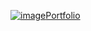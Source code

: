 <a href='https://dulcet-sundae-ee927a.netlify.app/'>![image](https://github.com/user-attachments/assets/8d0d1e18-29b8-4e11-93f6-7fda962d5af1)Portfolio<a/>

